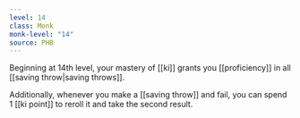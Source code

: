 ```yaml
---
level: 14
class: Monk
monk-level: "14"
source: PHB
---
```


Beginning at 14th level, your mastery of [[ki]] grants you [[proficiency]] in all [[saving throw|saving throws]].

Additionally, whenever you make a [[saving throw]] and fail, you can spend 1 [[ki point]] to reroll it and take the second result.
